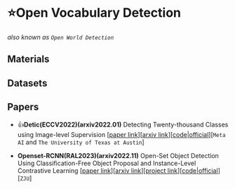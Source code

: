 # ⭐Open Vocabulary Detection
*also known as `Open World Detection`*

## Materials

## Datasets

## Papers

* 👍**Detic(ECCV2022)(arxiv2022.01)** Detecting Twenty-thousand Classes using Image-level Supervision [[paper link](https://link.springer.com/chapter/10.1007/978-3-031-20077-9_21)][[arxiv link](https://arxiv.org/abs/2201.02605)][[code|official](https://github.com/facebookresearch/Detic)][`Meta AI` and `The University of Texas at Austin`]

* **Openset-RCNN(RAL2023)(arxiv2022.11)** Open-Set Object Detection Using Classification-Free Object Proposal and Instance-Level Contrastive Learning [[paper link](https://ieeexplore.ieee.org/abstract/document/10035923)][[arxiv link](https://arxiv.org/abs/2211.11530)][[project link](https://ieeexplore.ieee.org/abstract/document/10035923)][[code|official](https://github.com/Yifei-Y/Openset-RCNN)][`ZJU`]
